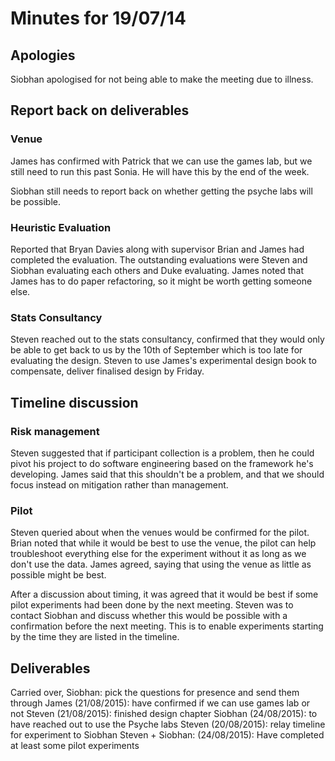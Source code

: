 ---
---
# Minutes for 19/07/14

## Apologies

Siobhan apologised for not being able to make the meeting due to illness.

## Report back on deliverables

### Venue

James has confirmed with Patrick that we can use the games lab, but we still need to run this past Sonia. He will have this by the end of the week.

Siobhan still needs to report back on whether getting the psyche labs will be possible.

### Heuristic Evaluation

Reported that Bryan Davies along with supervisor Brian and James had completed the evaluation. The outstanding evaluations were Steven and Siobhan evaluating each others and Duke evaluating. James noted that James has to do paper refactoring, so it might be worth getting someone else.

### Stats Consultancy

Steven reached out to the stats consultancy, confirmed that they would only be able to get back to us by the 10th of September which is too late for evaluating the design. Steven to use James's experimental design book to compensate, deliver finalised design by Friday. 

## Timeline discussion

### Risk management

Steven suggested that if participant collection is a problem, then he could pivot his project to do software engineering based on the framework he's developing. James said that this shouldn't be a problem, and that we should focus instead on mitigation rather than management.

### Pilot

Steven queried about when the venues would be confirmed for the pilot. Brian noted that while it would be best to use the venue, the pilot can help troubleshoot everything else for the experiment without it as long as we don't use the data. James agreed, saying that using the venue as little as possible might be best.

After a discussion about timing, it was agreed that it would be best if some pilot experiments had been done by the next meeting. Steven was to contact Siobhan and discuss whether this would be possible with a confirmation before the next meeting. This is to enable experiments starting by the time they are listed in the timeline. 

## Deliverables

Carried over, Siobhan: pick the questions for presence and send them through
James (21/08/2015): have confirmed if we can use games lab or not
Steven (21/08/2015): finished design chapter
Siobhan (24/08/2015): to have reached out to use the Psyche labs
Steven (20/08/2015): relay timeline for experiment to Siobhan
Steven + Siobhan: (24/08/2015): Have completed at least some pilot experiments
